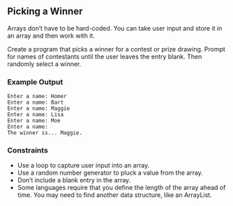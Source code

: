 ## Picking a Winner

Arrays don’t have to be hard-coded. You can take user input
and store it in an array and then work with it.

Create a program that picks a winner for a contest or prize drawing. Prompt for names of contestants until the user leaves the entry blank. Then randomly select a winner.

### Example Output

```
Enter a name: Homer
Enter a name: Bart
Enter a name: Maggie
Enter a name: Lisa
Enter a name: Moe
Enter a name:
The winner is... Maggie.
```

### Constraints

* Use a loop to capture user input into an array.
* Use a random number generator to pluck a value from the array.
* Don’t include a blank entry in the array.
* Some languages require that you define the length of the array ahead of time. You may need to find another data structure, like an ArrayList.